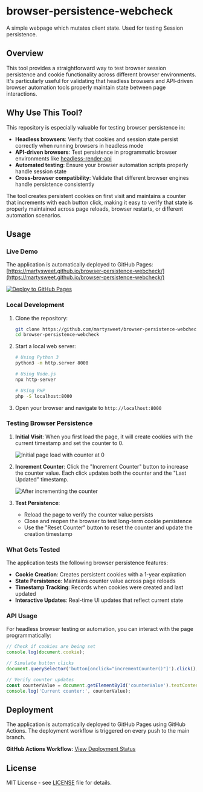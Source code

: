 # browser-persistence-webcheck

A simple webpage which mutates client state. Used for testing Session persistence.

## Overview

This tool provides a straightforward way to test browser session persistence and cookie functionality across different browser environments. It's particularly useful for validating that headless browsers and API-driven browser automation tools properly maintain state between page interactions.

## Why Use This Tool?

This repository is especially valuable for testing browser persistence in:

- **Headless browsers**: Verify that cookies and session state persist correctly when running browsers in headless mode
- **API-driven browsers**: Test persistence in programmatic browser environments like [headless-render-api](https://github.com/martysweet/headless-render-api)
- **Automated testing**: Ensure your browser automation scripts properly handle session state
- **Cross-browser compatibility**: Validate that different browser engines handle persistence consistently

The tool creates persistent cookies on first visit and maintains a counter that increments with each button click, making it easy to verify that state is properly maintained across page reloads, browser restarts, or different automation scenarios.

## Usage

### Live Demo

The application is automatically deployed to GitHub Pages: [https://martysweet.github.io/browser-persistence-webcheck/](https://martysweet.github.io/browser-persistence-webcheck/)

[![Deploy to GitHub Pages](https://github.com/martysweet/browser-persistence-webcheck/actions/workflows/deploy.yml/badge.svg)](https://github.com/martysweet/browser-persistence-webcheck/actions/workflows/deploy.yml)

### Local Development

1. Clone the repository:
   ```bash
   git clone https://github.com/martysweet/browser-persistence-webcheck.git
   cd browser-persistence-webcheck
   ```

2. Start a local web server:
   ```bash
   # Using Python 3
   python3 -m http.server 8000
   
   # Using Node.js
   npx http-server
   
   # Using PHP
   php -S localhost:8000
   ```

3. Open your browser and navigate to `http://localhost:8000`

### Testing Browser Persistence

1. **Initial Visit**: When you first load the page, it will create cookies with the current timestamp and set the counter to 0.

   ![Initial page load with counter at 0](https://github.com/user-attachments/assets/4c642e85-5b29-4a22-a101-5315cc4c3457)

2. **Increment Counter**: Click the "Increment Counter" button to increase the counter value. Each click updates both the counter and the "Last Updated" timestamp.

   ![After incrementing the counter](https://github.com/user-attachments/assets/1404a1ed-5826-432f-82f9-f6a77506afd3)

3. **Test Persistence**: 
   - Reload the page to verify the counter value persists
   - Close and reopen the browser to test long-term cookie persistence
   - Use the "Reset Counter" button to reset the counter and update the creation timestamp

### What Gets Tested

The application tests the following browser persistence features:

- **Cookie Creation**: Creates persistent cookies with a 1-year expiration
- **State Persistence**: Maintains counter value across page reloads
- **Timestamp Tracking**: Records when cookies were created and last updated
- **Interactive Updates**: Real-time UI updates that reflect current state

### API Usage

For headless browser testing or automation, you can interact with the page programmatically:

```javascript
// Check if cookies are being set
console.log(document.cookie);

// Simulate button clicks
document.querySelector('button[onclick="incrementCounter()"]').click();

// Verify counter updates
const counterValue = document.getElementById('counterValue').textContent;
console.log('Current counter:', counterValue);
```

## Deployment

The application is automatically deployed to GitHub Pages using GitHub Actions. The deployment workflow is triggered on every push to the main branch.

**GitHub Actions Workflow**: [View Deployment Status](https://github.com/martysweet/browser-persistence-webcheck/actions/workflows/deploy.yml)

## License

MIT License - see [LICENSE](LICENSE) file for details.
